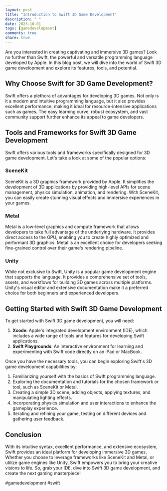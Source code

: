 ```yaml
---
layout: post
title: "Introduction to Swift 3D Game Development"
description: " "
date: 2023-10-01
tags: [gamedevelopment]
comments: true
share: true
---
```


Are you interested in creating captivating and immersive 3D games? Look no further than Swift, the powerful and versatile programming language developed by Apple. In this blog post, we will dive into the world of Swift 3D game development and explore its features, tools, and potential.

## Why Choose Swift for 3D Game Development?
Swift offers a plethora of advantages for developing 3D games. Not only is it a modern and intuitive programming language, but it also provides excellent performance, making it ideal for resource-intensive applications such as games. The easy learning curve, robust ecosystem, and vast community support further enhance its appeal to game developers.

## Tools and Frameworks for Swift 3D Game Development
Swift offers various tools and frameworks specifically designed for 3D game development. Let's take a look at some of the popular options:

### SceneKit
SceneKit is a 3D graphics framework provided by Apple. It simplifies the development of 3D applications by providing high-level APIs for scene management, physics simulation, animation, and rendering. With SceneKit, you can easily create stunning visual effects and immersive experiences in your games.

### Metal
Metal is a low-level graphics and compute framework that allows developers to take full advantage of the underlying hardware. It provides direct access to the GPU, enabling you to create highly optimized and performant 3D graphics. Metal is an excellent choice for developers seeking fine-grained control over their game's rendering pipeline.

### Unity
While not exclusive to Swift, Unity is a popular game development engine that supports the language. It provides a comprehensive set of tools, assets, and workflows for building 3D games across multiple platforms. Unity's visual editor and extensive documentation make it a preferred choice for both beginners and experienced developers.

## Getting Started with Swift 3D Game Development
To get started with Swift 3D game development, you will need:

1. **Xcode**: Apple's integrated development environment (IDE), which includes a wide range of tools and features for developing Swift applications.
2. **Swift Playgrounds**: An interactive environment for learning and experimenting with Swift code directly on an iPad or MacBook.

Once you have the necessary tools, you can begin exploring Swift's 3D game development capabilities by:

1. Familiarizing yourself with the basics of Swift programming language.
2. Exploring the documentation and tutorials for the chosen framework or tool, such as SceneKit or Metal.
3. Creating a simple 3D scene, adding objects, applying textures, and manipulating lighting effects.
4. Incorporating physics simulation and user interactions to enhance the gameplay experience.
5. Iterating and refining your game, testing on different devices and gathering user feedback.

## Conclusion
With its intuitive syntax, excellent performance, and extensive ecosystem, Swift provides an ideal platform for developing immersive 3D games. Whether you choose to leverage frameworks like SceneKit and Metal, or utilize game engines like Unity, Swift empowers you to bring your creative visions to life. So, grab your IDE, dive into Swift 3D game development, and create the next gaming masterpiece!

#gamedevelopment #swift